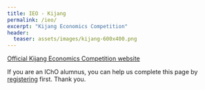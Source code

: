 ```yaml
---
title: IEO - Kijang
permalink: /ieo/
excerpt: "Kijang Economics Competition"
header:
  teaser: assets/images/kijang-600x400.png
---
```

[Official Kijang Economics Competition website](https://kijang.my/)

If you are an IChO alumnus, you can help us complete this page by [registering](/alumni) first. Thank you.